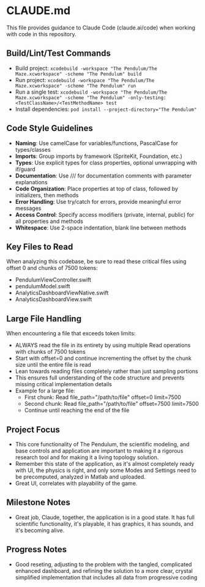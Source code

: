 # CLAUDE.md

This file provides guidance to Claude Code (claude.ai/code) when working with code in this repository.

## Build/Lint/Test Commands
- Build project: `xcodebuild -workspace "The Pendulum/The Maze.xcworkspace" -scheme "The Pendulum" build`
- Run project: `xcodebuild -workspace "The Pendulum/The Maze.xcworkspace" -scheme "The Pendulum" run`
- Run a single test: `xcodebuild -workspace "The Pendulum/The Maze.xcworkspace" -scheme "The Pendulum" -only-testing:<TestClassName>/<TestMethodName> test`
- Install dependencies: `pod install --project-directory="The Pendulum"`

## Code Style Guidelines
- **Naming**: Use camelCase for variables/functions, PascalCase for types/classes
- **Imports**: Group imports by framework (SpriteKit, Foundation, etc.)
- **Types**: Use explicit types for class properties, optional unwrapping with if/guard
- **Documentation**: Use /// for documentation comments with parameter explanations
- **Code Organization**: Place properties at top of class, followed by initializers, then methods
- **Error Handling**: Use try/catch for errors, provide meaningful error messages
- **Access Control**: Specify access modifiers (private, internal, public) for all properties and methods
- **Whitespace**: Use 2-space indentation, blank line between methods

## Key Files to Read
When analyzing this codebase, be sure to read these critical files using offset 0 and chunks of 7500 tokens:
- PendulumViewController.swift
- pendulumModel.swift
- AnalyticsDashboardViewNative.swift
- AnalyticsDashboardView.swift

## Large File Handling
When encountering a file that exceeds token limits:
- ALWAYS read the file in its entirety by using multiple Read operations with chunks of 7500 tokens
- Start with offset=0 and continue incrementing the offset by the chunk size until the entire file is read
- Lean towards reading files completely rather than just sampling portions
- This ensures full understanding of the code structure and prevents missing critical implementation details
- Example for a large file:
  - First chunk: Read file_path="/path/to/file" offset=0 limit=7500
  - Second chunk: Read file_path="/path/to/file" offset=7500 limit=7500
  - Continue until reaching the end of the file

## Project Focus
- This core functionality of The Pendulum, the scientific modeling, and base controls and application are important to making it a rigorous research tool and for making it a living topology solution.
- Remember this state of the application, as it's almost completely ready with UI, the physics is right, and only some Modes and Settings need to be precomputed, analyzed in Matlab and uploaded.
- Great UI, correlates with playability of the game.

## Milestone Notes
- Great job, Claude, together, the application is in a good state. It has full scientific functionality, it's playable, it has graphics, it has sounds, and it's becoming alive.

## Progress Notes
- Good reseting, adjusting to the problem with the tangled, complicated enhanced dashboard, and refining the solution to a more clear, crystal simplified implementation that includes all data from progressive coding